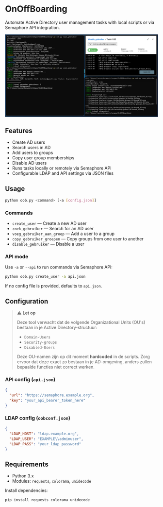 # OnOffBoarding

Automate Active Directory user management tasks with local scripts or via Semaphore API integration.

![Alt text](lib/preview.png)

## Features

- Create AD users  
- Search users in AD  
- Add users to groups  
- Copy user group memberships  
- Disable AD users  
- Runs tasks locally or remotely via Semaphore API  
- Configurable LDAP and API settings via JSON files

## Usage

```bash
python oob.py <command> [-a [config.json]]
```

### Commands

* `create_user` — Create a new AD user
* `zoek_gebruiker` — Search for an AD user
* `voeg_gebruiker_aan_groep` — Add a user to a group
* `copy_gebruiker_groepen` — Copy groups from one user to another
* `disable_gebruiker` — Disable a user

### API mode

Use `-a` or `--api` to run commands via Semaphore API:

```bash
python oob.py create_user -a api.json
```

If no config file is provided, defaults to `api.json`.

## Configuration


> ⚠️ **Let op**
>
> Deze tool verwacht dat de volgende Organizational Units (OU's) bestaan in je Active Directory-structuur:
> - `Domain-Users`
> - `Security-groups`
> - `Disabled-Users`
>
> Deze OU-namen zijn op dit moment **hardcoded** in de scripts. Zorg ervoor dat deze exact zo bestaan in je AD-omgeving, anders zullen bepaalde functies niet correct werken.


### API config (`api.json`)

```json
{
  "url": "https://semaphore.example.org",
  "key": "your_api_bearer_token_here"
}
```

### LDAP config (`oobconf.json`)

```json
{
  "LDAP_HOST": "ldap.example.org",
  "LDAP_USER": "EXAMPLE\\adminuser",
  "LDAP_PASS": "your_ldap_password"
}
```

## Requirements

* Python 3.x
* Modules: `requests`, `colorama`, `unidecode`

Install dependencies:

```bash
pip install requests colorama unidecode
```
